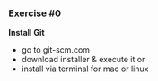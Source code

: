 ### Exercise #0

**Install Git**

* go to git-scm.com
* download installer & execute it or
* install via terminal for mac or linux
